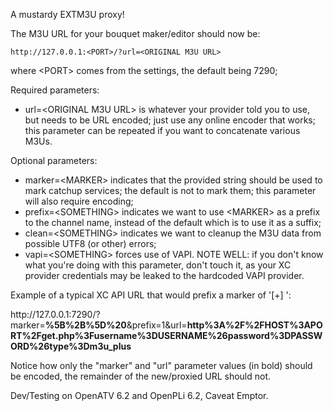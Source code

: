 A mustardy EXTM3U proxy!

The M3U URL for your bouquet maker/editor
should now be:

    http://127.0.0.1:<PORT>/?url=<ORIGINAL M3U URL>

where \<PORT\> comes from the settings, the default
being 7290;

Required parameters:
- url=\<ORIGINAL M3U URL\> is whatever your provider
  told you to use, but needs to be URL encoded;
  just use any online encoder that works;
  this parameter can be repeated if you want to
  concatenate various M3Us.

Optional parameters:
- marker=\<MARKER\> indicates that the provided
  string should be used to mark catchup services;
  the default is not to mark them;
  this parameter will also require encoding;
- prefix=\<SOMETHING\> indicates we want to use
  \<MARKER\> as a prefix to the channel name, instead
  of the default which is to use it as a suffix;
- clean=\<SOMETHING\> indicates we want to cleanup
  the M3U data from possible UTF8 (or other) errors;
- vapi=\<SOMETHING\> forces use of VAPI. NOTE WELL:
  if you don't know what you're doing with this
  parameter, don't touch it, as your XC provider
  credentials may be leaked to the hardcoded VAPI
  provider.

Example of a typical XC API URL that would prefix
a marker of '[+] ':

http://<span></span>127.0.0.1:7290/?marker=<b>%5B%2B%5D%20</b>&prefix=1&url=<b>http%3A%2F%2FHOST%3APORT%2Fget.php%3Fusername%3DUSERNAME%26password%3DPASSWORD%26type%3Dm3u_plus</b>

Notice how only the "marker" and "url" parameter
values (in bold) should be encoded, the remainder
of the new/proxied URL should not.

Dev/Testing on OpenATV 6.2 and OpenPLi 6.2,
            Caveat Emptor.
